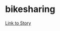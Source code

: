 # bikesharing

[Link to Story](https://public.tableau.com/profile/carolina.roca#!/vizhome/Module14_submission/Story1?publish=yes)
